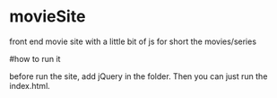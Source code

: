# movieSite
front end movie site with a little bit of js for short the movies/series

#how to run it

before run the site, add jQuery in the folder. Then you can just run the index.html.
